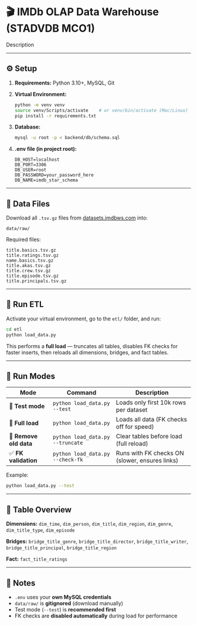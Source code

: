 # 🎬 IMDb OLAP Data Warehouse (STADVDB MCO1)

Description

---

## ⚙️ Setup

1. **Requirements:** Python 3.10+, MySQL, Git
2. **Virtual Environment:**

   ```bash
   python -m venv venv
   source venv/Scripts/activate    # or venv/bin/activate (Mac/Linux)
   pip install -r requirements.txt
   ```
3. **Database:**

   ```bash
   mysql -u root -p < backend/db/schema.sql
   ```
4. **.env file (in project root):**

   ```
   DB_HOST=localhost
   DB_PORT=3306
   DB_USER=root
   DB_PASSWORD=your_password_here
   DB_NAME=imdb_star_schema
   ```

---

## 📂 Data Files

Download all `.tsv.gz` files from [datasets.imdbws.com](https://datasets.imdbws.com/) into:

```
data/raw/
```

Required files:

```
title.basics.tsv.gz
title.ratings.tsv.gz
name.basics.tsv.gz
title.akas.tsv.gz
title.crew.tsv.gz
title.episode.tsv.gz
title.principals.tsv.gz
```

---

## 🚀 Run ETL

Activate your virtual environment, go to the `etl/` folder, and run:

```bash
cd etl
python load_data.py
```

This performs a **full load** — truncates all tables, disables FK checks for faster inserts,
then reloads all dimensions, bridges, and fact tables.

---

## 🧪 Run Modes

| Mode                   | Command                               | Description                                     |
| ---------------------- | ------------------------------------- | ----------------------------------------------- |
| 🧪 **Test mode**       | `python load_data.py --test`          | Loads only first 10k rows per dataset           |
| 🚀 **Full load**       | `python load_data.py`                 | Loads all data (FK checks off for speed)        |
| 🧹 **Remove old data** | `python load_data.py --truncate`      | Clear tables before load (full reload)          |
| ✅ **FK validation**   | `python load_data.py --check-fk`      | Runs with FK checks ON (slower, ensures links)  |

Example:

```bash
python load_data.py --test
```

---

## 🧱 Table Overview

**Dimensions:**
`dim_time`, `dim_person`, `dim_title`, `dim_region`, `dim_genre`, `dim_title_type`, `dim_episode`

**Bridges:**
`bridge_title_genre`, `bridge_title_director`, `bridge_title_writer`,
`bridge_title_principal`, `bridge_title_region`

**Fact:**
`fact_title_ratings`

---

## 📝 Notes

* `.env` uses your **own MySQL credentials**
* `data/raw/` is **gitignored** (download manually)
* Test mode (`--test`) is **recommended first**
* FK checks are **disabled automatically** during load for performance
